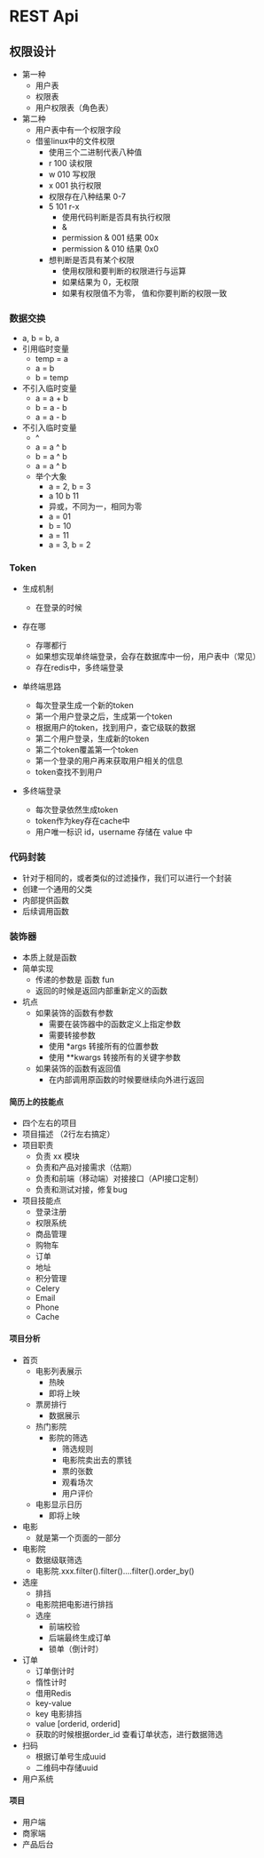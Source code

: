 # REST Api


## 权限设计
- 第一种
    - 用户表
    - 权限表
    - 用户权限表（角色表）
- 第二种
    - 用户表中有一个权限字段
    - 借鉴linux中的文件权限
        - 使用三个二进制代表八种值
        - r 100  读权限
        - w 010  写权限
        - x 001  执行权限
        - 权限存在八种结果 0-7
        - 5 101 r-x
            - 使用代码判断是否具有执行权限
            - & 
            - permission & 001     结果 00x
            - permission & 010     结果 0x0
        - 想判断是否具有某个权限
            - 使用权限和要判断的权限进行与运算
            - 如果结果为 0，无权限
            - 如果有权限值不为零， 值和你要判断的权限一致
        
        
        
### 数据交换
- a, b = b, a
- 引用临时变量
    - temp = a
    - a = b 
    - b = temp
- 不引入临时变量
    - a = a + b
    - b = a - b
    - a = a - b
- 不引入临时变量
    - ^ 
    - a = a ^ b
    - b = a ^ b
    - a = a ^ b
    - 举个大象
        - a = 2, b = 3
        - a 10  b 11
        - 异或，不同为一，相同为零
        - a = 01
        - b = 10
        - a = 11
        - a = 3, b = 2
        

### Token
- 生成机制
    - 在登录的时候
- 存在哪
    - 存哪都行
    - 如果想实现单终端登录，会存在数据库中一份，用户表中（常见）
    - 存在redis中，多终端登录
    
- 单终端思路
    - 每次登录生成一个新的token
    - 第一个用户登录之后，生成第一个token
    - 根据用户的token，找到用户，查它级联的数据
    - 第二个用户登录，生成新的token
    - 第二个token覆盖第一个token
    - 第一个登录的用户再来获取用户相关的信息
    - token查找不到用户

- 多终端登录
    - 每次登录依然生成token
    - token作为key存在cache中
    - 用户唯一标识 id，username 存储在 value 中
    
    
### 代码封装
- 针对于相同的，或者类似的过滤操作，我们可以进行一个封装
- 创建一个通用的父类
- 内部提供函数
- 后续调用函数


### 装饰器
- 本质上就是函数
- 简单实现
    - 传递的参数是 函数 fun
    - 返回的时候是返回内部重新定义的函数
- 坑点
    - 如果装饰的函数有参数
        - 需要在装饰器中的函数定义上指定参数
        - 需要转接参数
        - 使用 *args 转接所有的位置参数
        - 使用 **kwargs 转接所有的关键字参数
    - 如果装饰的函数有返回值
        - 在内部调用原函数的时候要继续向外进行返回
        
#### 简历上的技能点
- 四个左右的项目
- 项目描述 （2行左右搞定）
- 项目职责
    - 负责 xx 模块
    - 负责和产品对接需求（估期）
    - 负责和前端（移动端）对接接口（API接口定制）
    - 负责和测试对接，修复bug
- 项目技能点
    - 登录注册
    - 权限系统
    - 商品管理
    - 购物车
    - 订单
    - 地址
    - 积分管理
    - Celery
    - Email
    - Phone
    - Cache
    
    
#### 项目分析
- 首页
    - 电影列表展示
        - 热映
        - 即将上映
    - 票房排行
        - 数据展示
    - 热门影院
        - 影院的筛选
            - 筛选规则
            - 电影院卖出去的票钱
            - 票的张数
            - 观看场次
            - 用户评价
    - 电影显示日历
        - 即将上映
- 电影
    - 就是第一个页面的一部分
- 电影院
    - 数据级联筛选
    - 电影院.xxx.filter().filter()....filter().order_by()
- 选座
    - 排挡
    - 电影院把电影进行排挡
    - 选座
        - 前端校验
        - 后端最终生成订单
        - 锁单（倒计时）
- 订单
    - 订单倒计时
    - 惰性计时
    - 借用Redis
    - key-value
    - key 电影排挡
    - value [orderid, orderid]
    - 获取的时候根据order_id 查看订单状态，进行数据筛选
- 扫码
    - 根据订单号生成uuid
    - 二维码中存储uuid
- 用户系统


#### 项目
- 用户端
- 商家端
- 产品后台 